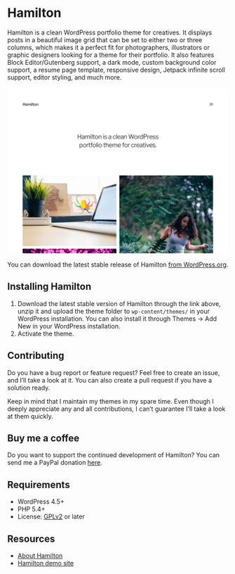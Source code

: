 # Hamilton

Hamilton is a clean WordPress portfolio theme for creatives. It displays posts in a beautiful image grid that can be set to either two or three columns, which makes it a perfect fit for photographers, illustrators or graphic designers looking for a theme for their portfolio. It also features Block Editor/Gutenberg support, a dark mode, custom background color support, a resume page template, responsive design, Jetpack infinite scroll support, editor styling, and much more.

![Hamilton](https://github.com/andersnoren/hamilton/blob/main/screenshot.png)

You can download the latest stable release of Hamilton [from WordPress.org](https://wordpress.org/themes/hamilton/).

## Installing Hamilton
1. Download the latest stable version of Hamilton through the link above, unzip it and upload the theme folder to `wp-content/themes/` in your WordPress installation. You can also install it through Themes → Add New in your WordPress installation.
2. Activate the theme.

## Contributing
Do you have a bug report or feature request? Feel free to create an issue, and I’ll take a look at it. You can also create a pull request if you have a solution ready. 

Keep in mind that I maintain my themes in my spare time. Even though I deeply appreciate any and all contributions, I can’t guarantee I’ll take a look at them quickly.

## Buy me a coffee
Do you want to support the continued development of Hamilton? You can send me a PayPal donation [here](https://www.paypal.com/cgi-bin/webscr?cmd=_donations&business=anders%40andersnoren%2ese&lc=US&item_name=Free%20WordPress%20Themes%20from%20Anders%20Noren&currency_code=USD&bn=PP%2dDonationsBF%3abtn_donateCC_LG%2egif%3aNonHosted).

## Requirements
- WordPress 4.5+
- PHP 5.4+
- License: [GPLv2](https://www.gnu.org/licenses/gpl-2.0.html) or later

## Resources
- [About Hamilton](https://andersnoren.se/teman/hamilton-wordpress-theme/)
- [Hamilton demo site](https://andersnoren.se/themes/hamilton/)